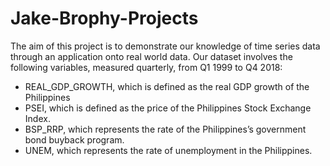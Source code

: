 # Jake-Brophy-Projects
The aim of this project is to demonstrate our knowledge of time series data through an application onto real world data. Our dataset involves the following variables, measured quarterly, from Q1 1999 to Q4 2018:

* REAL_GDP_GROWTH, which is defined as the real GDP growth of the Philippines
* PSEI, which is defined as the price of the Philippines Stock Exchange Index.
* BSP_RRP, which represents the rate of the Philippines’s government bond buyback program.
* UNEM, which represents the rate of unemployment in the Philippines.

